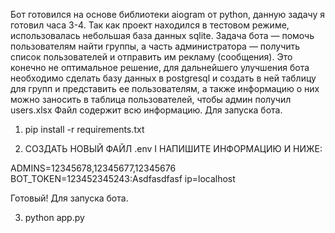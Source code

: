 Бот готовился на основе библиотеки aiogram от python, данную задачу я готовил часа 3-4. Так как проект находился в тестовом режиме, использовалась небольшая база данных sqlite. Задача бота — помочь пользователям найти группы, а часть администратора — получить список пользователей и отправить им рекламу (сообщения).
Это конечно не оптимальное решение, для дальнейшего улучшения бота необходимо сделать базу данных в postgresql и создать в ней таблицу для групп и представить ее пользователям, а также информацию о них можно заносить в таблица пользователей, чтобы админ получил users.xlsx Файл содержит всю информацию.
Для запуска бота.

1. pip install -r requirements.txt

2. СОЗДАТЬ НОВЫЙ ФАЙЛ .env I
НАПИШИТЕ ИНФОРМАЦИЮ И НИЖЕ:

ADMINS=12345678,12345677,12345676
BOT_TOKEN=123452345243:Asdfasdfasf
ip=localhost

Готовый!
Для запуска бота.

3. python app.py
